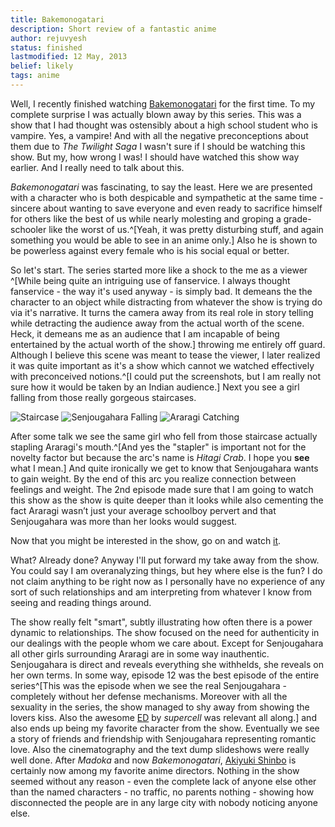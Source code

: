 ```yaml
---
title: Bakemonogatari
description: Short review of a fantastic anime
author: rejuvyesh
status: finished
lastmodified: 12 May, 2013
belief: likely
tags: anime
---
```


Well, I recently finished watching [Bakemonogatari](http://en.wikipedia.org/wiki/Bakemonogatari#Anime) for the first time. To my complete surprise I was actually blown away by this series. This was a show that I had thought was ostensibly about a high school student who is vampire. Yes, a vampire! And with all the negative preconceptions about them due to _The Twilight Saga_ I wasn't sure if I should be watching this show. But my, how wrong I was! I should have watched this show way earlier. And I really need to talk about this.

_Bakemonogatari_ was fascinating, to say the least. Here we are presented with a character who is both despicable and sympathetic at the same time - sincere about wanting to save everyone and even ready to sacrifice himself for others like the best of us while nearly molesting and groping a grade-schooler like the worst of us.^[Yeah, it was pretty disturbing stuff, and again something you would be able to see in an anime only.] Also he is shown to be powerless against every female who is his social equal or better.

So let's start. The series started more like a shock to the me as a viewer ^[While being quite an intriguing use of fanservice. I always thought fanservice - the way it's used anyway - is simply bad. It demeans the the character to an object while distracting from whatever the show is trying do via it's narrative. It turns the camera away from its real role in story telling while detracting the audience away from the actual worth of the scene. Heck, it demeans me as an audience that I am incapable of being entertained by the actual worth of the show.] throwing me entirely off guard. Although I believe this scene was meant to tease the viewer, I later realized it was quite important as it's a show which cannot we watched effectively with preconceived notions.^[I could put the screenshots, but I am really not sure how it would be taken by an Indian audience.] Next you see a girl falling from those really gorgeous staircases.

![Staircase](/images/bakemonogatari-01-spiral-stairwell.jpg "Staircase Porn")
![Senjougahara Falling](/images/sen-falling1.jpg)
![Araragi Catching](/images/sen-falling2.jpg)

After some talk we see the same girl who fell from those staircase actually stapling Araragi's mouth.^[And yes the "stapler" is important not for the novelty factor but because the arc's name is _Hitagi Crab_. I hope you **see** what I mean.] And quite ironically we get to know that Senjougahara wants to gain weight. By the end of this arc you realize connection between feelings and weight. The 2nd episode made sure that I am going to watch this show as the show is quite deeper than it looks while also cementing the fact Araragi wasn’t just your average schoolboy pervert and that Senjougahara was more than her looks would suggest.

Now that you might be interested in the show, go on and watch [it](http://bakabt.me/169337-bakemonogatari-720p-10bit-bd-flac-tenb.html).

What? Already done? Anyway I'll put forward my take away from the show. You could say I am overanalyzing things, but hey where else is the fun? I do not claim anything to be right now as I personally have no experience of any sort of such relationships and am interpreting from whatever I know from seeing and reading things around.

The show really felt "smart", subtly illustrating how often there is a power dynamic to relationships. The show focused on the need for authenticity in our dealings with the people whom we care about. Except for Senjougahara all other girls surrounding Araragi are in some way inauthentic. Senjougahara is direct and reveals everything she withhelds, she reveals on her own terms. In some way, episode 12 was the best episode of the entire series^[This was the episode when we see the real Senjougahara - completely without her defense mechanisms. Moreover with all the sexuality in the series, the show managed to shy away from showing the lovers kiss. Also the awesome [ED](http://www.youtube.com/watch?v=ta8-4USLjTc) by _supercell_ was relevant all along.] and also ends up being my favorite character from the show. Eventually we see a story of friends and friendship with Senjougahara representing romantic love. Also the cinematography and the text dump slideshows were really well done. After _Madoka_ and now _Bakemonogatari_, [Akiyuki Shinbo](http://en.wikipedia.org/wiki/Akiyuki_Shinbo) is certainly now among my favorite anime directors. Nothing in the show seemed without any reason - even the complete lack of anyone else other than the named characters - no traffic, no parents nothing - showing how disconnected the people are in any large city with nobody noticing anyone else. 

